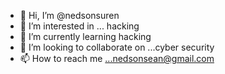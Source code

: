 - 👋 Hi, I’m @nedsonsuren
- 👀 I’m interested in ... hacking
- 🌱 I’m currently learning hacking
- 💞️ I’m looking to collaborate on ...cyber security
- 📫 How to reach me ...nedsonsean@gmail.com


<!---
nedsonsuren/nedsonsuren is a ✨ special ✨ repository because its `README.md` (this file) appears on your GitHub profile.
You can click the Preview link to take a look at your changes.
--->
